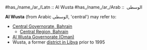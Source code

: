 

#has_/name_/ar_/Latn :: Al Wusta 
#has_/name_/ar_/Arab ::  الوسطى  


**Al Wusta** (from Arabic الوسطى, 'central') may refer to:

- [Central Governorate, Bahrain](https://en.wikipedia.org/wiki/Central_Governorate,_Bahrain "Central Governorate, Bahrain")
    - [Central Region, Bahrain](https://en.wikipedia.org/wiki/Central_Region,_Bahrain "Central Region, Bahrain")
- [Al Wusta Governorate (Oman)](https://en.wikipedia.org/wiki/Al_Wusta_Governorate_(Oman) "Al Wusta Governorate (Oman)")
- Wusta, a former [district in Libya](https://en.wikipedia.org/wiki/Districts_of_Libya "Districts of Libya") prior to 1995

